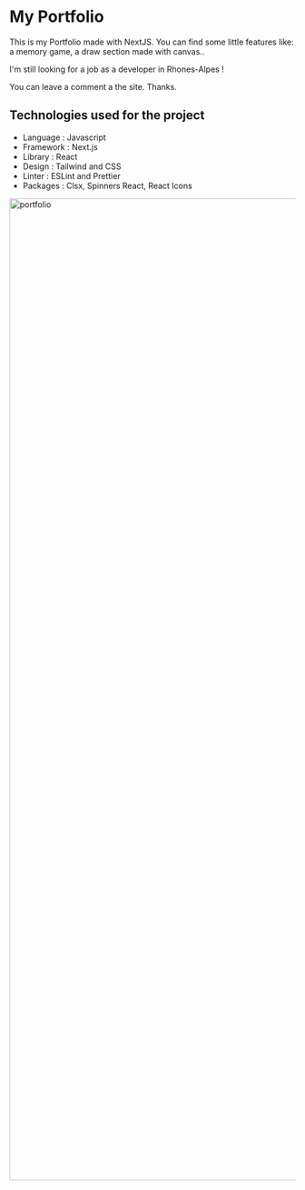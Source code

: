 # My Portfolio

This is my Portfolio made with NextJS.
You can find some little features like: a memory game, a draw section made with canvas..

I'm still looking for a job as a developer in Rhones-Alpes !

You can leave a comment a the site. Thanks.

## Technologies used for the project

- Language : Javascript
- Framework : Next.js
- Library : React
- Design : Tailwind and CSS
- Linter : ESLint and Prettier
- Packages :
  Clsx,
  Spinners React,
  React Icons




<img width="1728" alt="portfolio" src="https://github.com/guillaumegemelas/my-portfolio-with-nextJS/assets/121306549/1fdc0d4e-e7c9-48b0-b6e3-c22a65aa1374">

